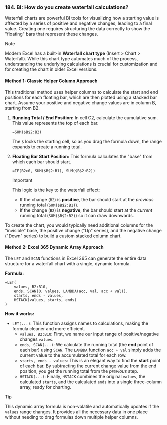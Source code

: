 ### 184. BI: How do you create waterfall calculations?

Waterfall charts are powerful BI tools for visualizing how a starting value is affected by a series of positive and negative changes, leading to a final value. Creating one requires structuring the data correctly to show the "floating" bars that represent these changes.

> [!NOTE]
> Modern Excel has a built-in **Waterfall chart type** (Insert > Chart > Waterfall). While this chart type automates much of the process, understanding the underlying calculations is crucial for customization and for creating the chart in older Excel versions.

#### Method 1: Classic Helper Column Approach

This traditional method uses helper columns to calculate the start and end positions for each floating bar, which are then plotted using a stacked bar chart. Assume your positive and negative change values are in column B, starting from B2.

1.  **Running Total / End Position:**
    In cell C2, calculate the cumulative sum. This value represents the top of each bar.
    ```excel
    =SUM($B$2:B2)
    ```
    The `$` locks the starting cell, so as you drag the formula down, the range expands to create a running total.

2.  **Floating Bar Start Position:**
    This formula calculates the "base" from which each bar should start.
    ```excel
    =IF(B2>0, SUM($B$2:B1), SUM($B$2:B2))
    ```

    > [!IMPORTANT]
    > This logic is the key to the waterfall effect:
    > *   If the change (`B2`) is **positive**, the bar should start at the *previous* running total (`SUM($B$2:B1)`).
    > *   If the change (`B2`) is **negative**, the bar should start at the *current* running total (`SUM($B$2:B2)`) so it can draw downwards.

To create the chart, you would typically need additional columns for the "invisible" base, the positive change ("Up" series), and the negative change ("Down" series) to build a custom stacked column chart.

#### Method 2: Excel 365 Dynamic Array Approach

The `LET` and `SCAN` functions in Excel 365 can generate the entire data structure for a waterfall chart with a single, dynamic formula.

**Formula:**
```excel
=LET(
    values, B2:B10,
    ends, SCAN(0, values, LAMBDA(acc, val, acc + val)),
    starts, ends - values,
    HSTACK(values, starts, ends)
)
```

**How it works:**
*   `LET(...)`: This function assigns names to calculations, making the formula cleaner and more efficient.
    *   `values, B2:B10`: First, we name our input range of positive/negative changes `values`.
    *   `ends, SCAN(...)`: We calculate the running total (the **end** point of each bar) using `SCAN`. The `LAMBDA` function `acc + val` simply adds the current value to the accumulated total for each row.
    *   `starts, ends - values`: This is an elegant way to find the **start** point of each bar. By subtracting the current change value from the end position, you get the running total from the *previous* step.
    *   `HSTACK(...)`: Finally, `HSTACK` combines the original `values`, the calculated `starts`, and the calculated `ends` into a single three-column array, ready for charting.

> [!TIP]
> This dynamic array formula is non-volatile and automatically updates if the `values` range changes. It provides all the necessary data in one place without needing to drag formulas down multiple helper columns.

